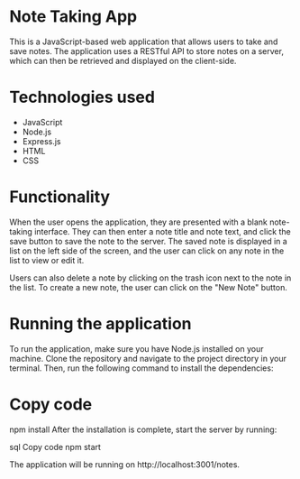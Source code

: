 # Note Taking App
This is a JavaScript-based web application that allows users to take and save notes. The application uses a RESTful API to store notes on a server, which can then be retrieved and displayed on the client-side.

# Technologies used
* JavaScript
* Node.js
* Express.js
* HTML
* CSS

# Functionality
When the user opens the application, they are presented with a blank note-taking interface. They can then enter a note title and note text, and click the save button to save the note to the server. The saved note is displayed in a list on the left side of the screen, and the user can click on any note in the list to view or edit it.

Users can also delete a note by clicking on the trash icon next to the note in the list. To create a new note, the user can click on the "New Note" button.

# Running the application
To run the application, make sure you have Node.js installed on your machine. Clone the repository and navigate to the project directory in your terminal. Then, run the following command to install the dependencies:

# Copy code
npm install
After the installation is complete, start the server by running:

sql
Copy code
npm start

The application will be running on http://localhost:3001/notes.
